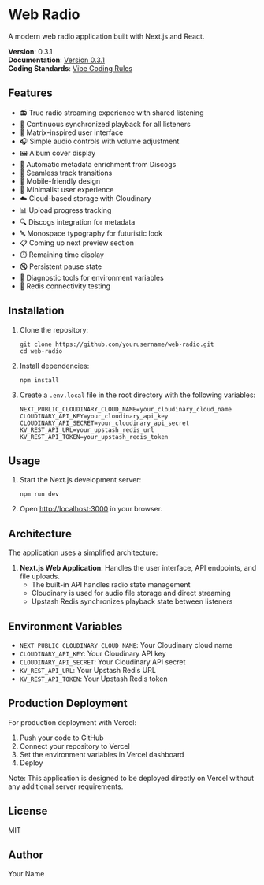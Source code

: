 # Web Radio

A modern web radio application built with Next.js and React.

**Version**: 0.3.1  
**Documentation**: [Version 0.3.1](docs/VERSION_0.3.1.md)  
**Coding Standards**: [Vibe Coding Rules](docs/VIBE_CODING_RULES.md)

## Features

- 📻 True radio streaming experience with shared listening
- 🎵 Continuous synchronized playback for all listeners
- 🎨 Matrix-inspired user interface
- 🎧 Simple audio controls with volume adjustment
- 🖼️ Album cover display
- 📝 Automatic metadata enrichment from Discogs
- 🔄 Seamless track transitions
- 📱 Mobile-friendly design
- 🎯 Minimalist user experience
- ☁️ Cloud-based storage with Cloudinary
- 📊 Upload progress tracking
- 🔍 Discogs integration for metadata
- 🔤 Monospace typography for futuristic look
- 📋 Coming up next preview section
- ⏱️ Remaining time display
- 🔇 Persistent pause state
- 🔧 Diagnostic tools for environment variables
- 🧪 Redis connectivity testing

## Installation

1. Clone the repository:
   ```
   git clone https://github.com/yourusername/web-radio.git
   cd web-radio
   ```

2. Install dependencies:
   ```
   npm install
   ```

3. Create a `.env.local` file in the root directory with the following variables:
   ```
   NEXT_PUBLIC_CLOUDINARY_CLOUD_NAME=your_cloudinary_cloud_name
   CLOUDINARY_API_KEY=your_cloudinary_api_key
   CLOUDINARY_API_SECRET=your_cloudinary_api_secret
   KV_REST_API_URL=your_upstash_redis_url
   KV_REST_API_TOKEN=your_upstash_redis_token
   ```

## Usage

1. Start the Next.js development server:
   ```
   npm run dev
   ```

2. Open [http://localhost:3000](http://localhost:3000) in your browser.

## Architecture

The application uses a simplified architecture:

1. **Next.js Web Application**: Handles the user interface, API endpoints, and file uploads.
   - The built-in API handles radio state management
   - Cloudinary is used for audio file storage and direct streaming
   - Upstash Redis synchronizes playback state between listeners

## Environment Variables

- `NEXT_PUBLIC_CLOUDINARY_CLOUD_NAME`: Your Cloudinary cloud name
- `CLOUDINARY_API_KEY`: Your Cloudinary API key
- `CLOUDINARY_API_SECRET`: Your Cloudinary API secret
- `KV_REST_API_URL`: Your Upstash Redis URL
- `KV_REST_API_TOKEN`: Your Upstash Redis token

## Production Deployment

For production deployment with Vercel:

1. Push your code to GitHub
2. Connect your repository to Vercel
3. Set the environment variables in Vercel dashboard
4. Deploy

Note: This application is designed to be deployed directly on Vercel without any additional server requirements.

## License

MIT

## Author

Your Name